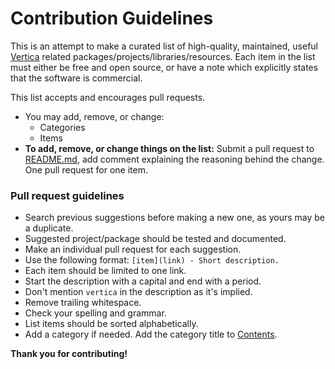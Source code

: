 # Contribution Guidelines

This is an attempt to make a curated list of high-quality, maintained, useful [Vertica](https://www.vertica.com/) related packages/projects/libraries/resources. Each item in the list must either be free and open source, or have a note which explicitly states that the software is commercial.

This list accepts and encourages pull requests.

- You may add, remove, or change:
  - Categories
  - Items
- **To add, remove, or change things on the list:** Submit a pull request to [README.md](README.md), add comment explaining the reasoning behind the change. One pull request for one item.

### Pull request guidelines

- Search previous suggestions before making a new one, as yours may be a duplicate.
- Suggested project/package should be tested and documented.
- Make an individual pull request for each suggestion.
- Use the following format: `[item](link) - Short description.`
- Each item should be limited to one link.
- Start the description with a capital and end with a period.
- Don't mention `vertica` in the description as it's implied.
- Remove trailing whitespace.
- Check your spelling and grammar.
- List items should be sorted alphabetically.
- Add a category if needed. Add the category title to [Contents](README.md#contents).


**Thank you for contributing!**
